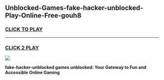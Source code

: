 
## Unblocked-Games-fake-hacker-unblocked-Play-Online-Free-gouh8
<h3>
<a href="https://premium76.site?title=fake-hacker-unblocked&ref=26A">CLICK TO PLAY</a></h3>
<hr>

<h3>
<a href="https://premium76.site?title=fake-hacker-unblocked&ref=26A">CLICK 2 PLAY</a>
  
</h3>

<a href="https://premium76.site?title=fake-hacker-unblocked&ref=26A"><img src="https://clearcache.store/games.png"></a>


**fake-hacker-unblocked games unblocked: Your Gateway to Fun and Accessible Online Gaming**
